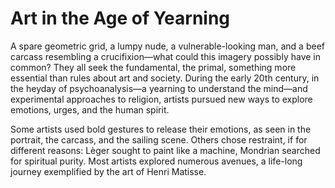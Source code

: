 # Art in the Age of Yearning

A spare geometric grid, a lumpy nude, a vulnerable-looking man, and a beef carcass resembling a crucifixion—what could this imagery possibly have in common? They all seek the fundamental, the primal, something more essential than rules about art and society. During the early 20th century, in the heyday of psychoanalysis—a yearning to understand the mind—and experimental approaches to religion, artists pursued new ways to explore emotions, urges, and the human spirit.

<span class="Apple-tab-span"> </span>Some artists used bold gestures to release their emotions, as seen in the portrait, the carcass, and the sailing scene. Others chose restraint, if for different reasons: Lèger sought to paint like a machine, Mondrian searched for spiritual purity. Most artists explored numerous avenues, a life-long journey exemplified by the art of Henri Matisse.


